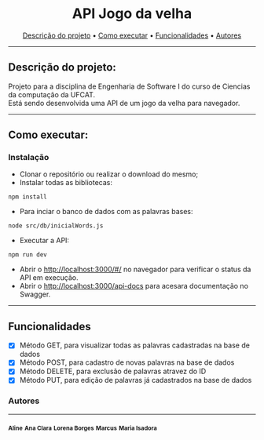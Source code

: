<h1 align="center">API Jogo da velha</h1>

<p align="center">
 <a href="#descricao">Descrição do projeto</a> •
 <a href="#executar">Como executar</a> • 
 <a href="#funcionalidades">Funcionalidades</a> • 
 <a href="#autores">Autores</a>
</p>

---

## Descrição do projeto:

<p> Projeto para a disciplina de Engenharia de Software I do curso de Ciencias da computação da UFCAT. <br>
Está sendo desenvolvida uma API de um jogo da velha para navegador. </p>

---

## Como executar:

### Instalação

- Clonar o repositório ou realizar o download do mesmo;
- Instalar todas as bibliotecas:

```
npm install
```

- Para inciar o banco de dados com as palavras bases:

```
node src/db/inicialWords.js
```

- Executar a API:

```
npm run dev
```

- Abrir o [http://localhost:3000/#/](http://localhost:3000/#/) no navegador para verificar o status da API em execução.
- Abrir o [http://localhost:3000/api-docs](http://localhost:3000/api-docs) para acesara documentação no Swagger.

---

## Funcionalidades

- [x] Método GET, para visualizar todas as palavras cadastradas na base de dados
- [x] Método POST, para cadastro de novas palavras na base de dados
- [x] Método DELETE, para exclusão de palavras atravez do ID
- [x] Método PUT, para edição de palavras já cadastrados na base de dados

### Autores

---

<a>
 <sub><b>Aline</b></sub>
 <sub><b>Ana Clara</b></sub>
 <sub><b>Lorena Borges</b></sub>
 <sub><b>Marcus</b></sub>
 <sub><b>Maria Isadora</b></sub>
 </a>
